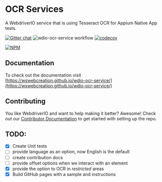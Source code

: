 # OCR Services
A WebdriverIO service that is using Tesseract OCR for Appium Native App tests.

[![Gitter chat](https://badges.gitter.im/wswebcreation/wdio-ocr-service.png)](https://gitter.im/wswebcreation/wdio-ocr-service "Gitter chat")
![wdio-ocr-service workflow](https://github.com/wswebcreation/wdio-ocr-service/actions/workflows/wdio-ocr-service.yml/badge.svg)
[![codecov](https://codecov.io/gh/wswebcreation/wdio-image-comparison-service/branch/master/graph/badge.svg?token=6zGW0ccdqR)](https://codecov.io/gh/wswebcreation/wdio-image-comparison-service)

[![NPM](https://nodei.co/npm/wdio-ocr-service.png)](https://nodei.co/npm/wdio-ocr-service/)

## Documentation
To check out the documentation visit
[https://wswebcreation.github.io/wdio-ocr-service/](https://wswebcreation.github.io/wdio-ocr-service/)

## Contributing
You like WebdriverIO and want to help making it better? Awesome! Check out our
[Contributor Documentation](./CONTRIBUTING.MD) to get started with setting up the repo.

## TODO:
- [x] Create Unit tests
- [ ] provide language as an option, now English is the default
- [ ] create contribution docs
- [ ] provide offset options when we interact with an element
- [x] provide the option to OCR in *restricted* areas
- [x] Build GitHub pages with a sample and instructions
